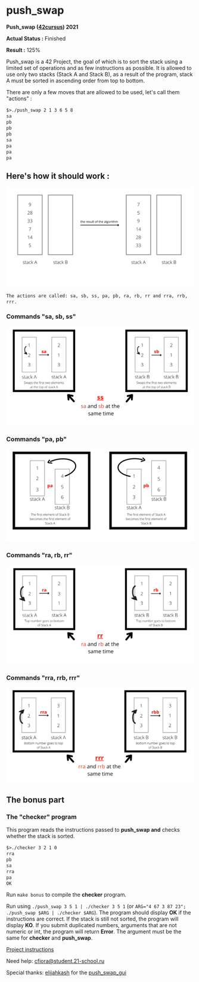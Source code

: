 # push_swap

**Push_swap ([42cursus](https://www.42.fr)) 2021**

**Actual Status :** Finished

**Result :** 125% 

Push_swap is a 42 Project, the goal of which is to sort the stack using a limited set of operations and as few instructions as possible. It is allowed to use only two stacks (Stack A and Stack B), as a result of the program, stack A must be sorted in ascending order from top to bottom.

There are only a few moves that are allowed to be used, let's call them "actions" :

```
$>./push_swap 2 1 3 6 5 8
sa
pb
pb
pb
sa
pa
pa
pa

```
## Here's how it should work :

![stacks](https://github.com/AGolz/push_swap/blob/main/image/result%20of%20the%20algorithm.png)
```
The actions are called: sa, sb, ss, pa, pb, ra, rb, rr and rra, rrb, rrr.
```

### Commands "sa, sb, ss"

![sa, sb, ss](https://github.com/AGolz/push_swap/blob/main/image/sa%20sb%20ss.png)

### Commands "pa, pb"

![pa, pb](https://github.com/AGolz/push_swap/blob/main/image/pa%20pb.png)

### Commands "ra, rb, rr"

![ra, rb, rr](https://github.com/AGolz/push_swap/blob/main/image/ra%20rb%20rr.png)

### Commands "rra, rrb, rrr"

![ra, rb, rr](https://github.com/AGolz/push_swap/blob/main/image/rra%20rrb%20rrr.png)

## The bonus part
### The "checker" program

This program reads the instructions passed to **push_swap and** checks whether the stack is sorted.
```
$>./checker 3 2 1 0
rra
pb
sa
rra
pa
OK
```
Run `make bonus` to compile the **checker** program.

Run using `./push_swap 3 5 1 | ./checker 3 5 1` (or `ARG="4 67 3 87 23"; ./push_swap $ARG | ./checker $ARG`). The program should display **OK** if the instructions are correct. If the stack is still not sorted, the program will display **KO**. If you submit duplicated numbers, arguments that are not numeric or int, the program will return **Error**. The argument must be the same for **checker** and **push_swap**.

[Project instructions](/en.subject.pdf)

Need help: cfiora@student.21-school.ru

Special thanks: [elijahkash](https://github.innominds.com/elijahkash) for the [push_swap_gui](https://github.innominds.com/elijahkash/push_swap_gui)
